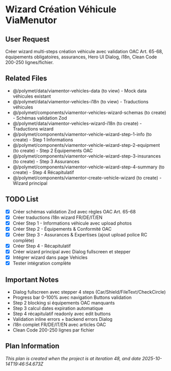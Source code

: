 # Wizard Création Véhicule ViaMenutor

## User Request
Créer wizard multi-steps création véhicule avec validation OAC Art. 65-68, équipements obligatoires, assurances, Hero UI Dialog, i18n, Clean Code 200-250 lignes/fichier.

## Related Files
- @/polymet/data/viamentor-vehicles-data (to view) - Mock data véhicules existant
- @/polymet/data/viamentor-vehicles-i18n (to view) - Traductions véhicules
- @/polymet/components/viamentor-vehicles-wizard-schemas (to create) - Schémas validation Zod
- @/polymet/data/viamentor-vehicles-wizard-i18n (to create) - Traductions wizard
- @/polymet/components/viamentor-vehicle-wizard-step-1-info (to create) - Step 1 Informations
- @/polymet/components/viamentor-vehicle-wizard-step-2-equipment (to create) - Step 2 Équipements OAC
- @/polymet/components/viamentor-vehicle-wizard-step-3-insurances (to create) - Step 3 Assurances
- @/polymet/components/viamentor-vehicle-wizard-step-4-summary (to create) - Step 4 Récapitulatif
- @/polymet/components/viamentor-create-vehicle-wizard (to create) - Wizard principal

## TODO List
- [x] Créer schémas validation Zod avec règles OAC Art. 65-68
- [x] Créer traductions i18n wizard FR/DE/IT/EN
- [x] Créer Step 1 - Informations véhicule avec upload photos
- [x] Créer Step 2 - Équipements & Conformité OAC
- [x] Créer Step 3 - Assurances & Expertises (ajout upload police RC complète)
- [x] Créer Step 4 - Récapitulatif
- [x] Créer wizard principal avec Dialog fullscreen et stepper
- [x] Intégrer wizard dans page Vehicles
- [x] Tester intégration complète

## Important Notes
- Dialog fullscreen avec stepper 4 steps (Car/Shield/FileText/CheckCircle)
- Progress bar 0-100% avec navigation Buttons validation
- Step 2 blocking si équipements OAC manquants
- Step 3 calcul dates expiration automatique
- Step 4 récapitulatif readonly avec edit buttons
- Validation inline errors + backend errors Dialog
- i18n complet FR/DE/IT/EN avec articles OAC
- Clean Code 200-250 lignes par fichier

  
## Plan Information
*This plan is created when the project is at iteration 48, and date 2025-10-14T19:46:54.673Z*
